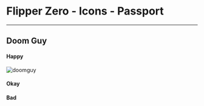 # Flipper Zero - Icons - Passport
---
## Doom Guy

#### Happy
![doomguy](https://github.com/oneamongthetrees/fz-gfx/assets/140353728/27880c02-9709-482f-9165-0e995e96dffa)

#### Okay

#### Bad
